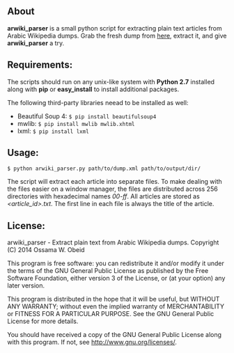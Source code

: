 ## About
**arwiki_parser** is a small python script for extracting plain text articles from
Arabic Wikipedia dumps. Grab the fresh dump from 
[here](http://dumps.wikimedia.org/arwiki/latest/arwiki-latest-pages-articles-multistream.xml.bz2),
extract it,  and give **arwiki_parser**  a try.


## Requirements:
The scripts should run on any unix-like system with **Python 2.7** installed along with
**pip** or **easy_install** to install additional packages.

The following third-party libraries neead to be installed as well:
 
 - Beautiful Soup 4: `$ pip install beautifulsoup4`
 - mwlib: `$ pip install mwlib mwlib.xhtml`
 - lxml: `$ pip install lxml`


## Usage:
```
$ python arwiki_parser.py path/to/dump.xml path/to/output/dir/
```

The script will extract each article into separate files. To make dealing with 
the files easier on a window manager, the files are distributed across 256 
directories with hexadecimal names *00-ff*. All articles are stored as
*&lt;article_id&gt;.txt*. The first line in each file is always the title of the
article.


## License:
arwiki_parser -  Extract plain text from Arabic Wikipedia dumps.
Copyright (C) 2014  Ossama W. Obeid

This program is free software: you can redistribute it and/or modify
it under the terms of the GNU General Public License as published by
the Free Software Foundation, either version 3 of the License, or
(at your option) any later version.

This program is distributed in the hope that it will be useful,
but WITHOUT ANY WARRANTY; without even the implied warranty of
MERCHANTABILITY or FITNESS FOR A PARTICULAR PURPOSE.  See the
GNU General Public License for more details.

You should have received a copy of the GNU General Public License
along with this program.  If not, see <http://www.gnu.org/licenses/>.
